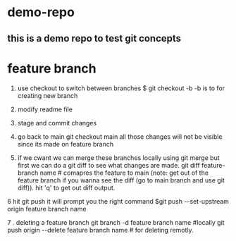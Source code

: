 # demo-repo
## this is a demo repo to test git concepts

# feature branch 

1. use checkout to switch between branches
$ git checkout -b <feature branch name>
-b is to for creating new branch 

2. modify readme file 
3. stage and commit changes 

4. go back to main 
git checkout main all those changes will not be visible since its made on feature branch 

 5. if we cwant we can merge these branches locally using git merge but first we can do a git diff to see what changes are made. 
 git diff feature-branch name # comapres the feature to main 
 (note: get out of the feature branch if you wanna see the diff (go to main branch and use git diff)). 
 hit 'q' to get out diff output. 

 6 hit git push 
 it will prompt  you the right command 
 $git push --set-upstream origin feature branch name
 

7 . deleting a feature branch 
git branch -d feature branch name #locally
git push origin --delete feature branch name # for deleting remotly.

